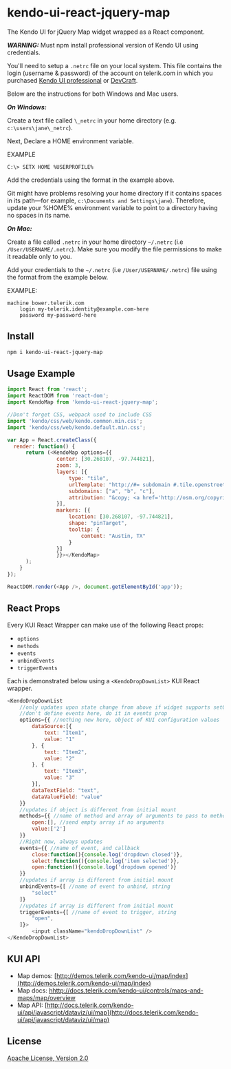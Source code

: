 # kendo-ui-react-jquery-map

The Kendo UI for jQuery Map widget wrapped as a React component.

***WARNING:*** Must npm install professional version of Kendo UI using credentials.

You'll need to setup a `.netrc` file on your local system. This file contains the login (username & password) of the account on telerik.com in which you purchased [Kendo UI professional](http://www.telerik.com/kendo-ui) or [DevCraft](http://www.telerik.com/devcraft).

Below are the instructions for both Windows and Mac users.

***On Windows:***

Create a text file called `\_netrc` in your home directory (e.g. `c:\users\jane\_netrc`).

Next, Declare a HOME environment variable.

EXAMPLE

```
C:\> SETX HOME %USERPROFILE%
```

Add the credentials using the format in the example above.

Git might have problems resolving your home directory if it contains spaces in its path—for example, `c:\Documents and Settings\jane`). Therefore, update your %HOME% environment variable to point to a directory having no spaces in its name.

***On Mac:***

Create a file called `.netrc` in your home directory `~/.netrc` (i.e `/User/USERNAME/.netrc`). Make sure you modify the file permissions to make it readable only to you.

Add your credentials to the `~/.netrc` (i.e `/User/USERNAME/.netrc`) file using the format from the example below.

EXAMPLE:

```
machine bower.telerik.com
    login my-telerik.identity@example.com-here
    password my-password-here
```

## Install

```bash
npm i kendo-ui-react-jquery-map
```

## Usage Example

```javascript
import React from 'react';
import ReactDOM from 'react-dom';
import KendoMap from 'kendo-ui-react-jquery-map';

//Don't forget CSS, webpack used to include CSS
import 'kendo/css/web/kendo.common.min.css';
import 'kendo/css/web/kendo.default.min.css';

var App = React.createClass({
  render: function() {
	  return (<KendoMap options={{
                center: [30.268107, -97.744821],
                zoom: 3,
                layers: [{
                    type: "tile",
                    urlTemplate: "http://#= subdomain #.tile.openstreetmap.org/#= zoom #/#= x #/#= y #.png",
                    subdomains: ["a", "b", "c"],
                    attribution: "&copy; <a href='http://osm.org/copyright'>OpenStreetMap contributors</a>"
                }],
                markers: [{
                    location: [30.268107, -97.744821],
                    shape: "pinTarget",
                    tooltip: {
                        content: "Austin, TX"
                    }
                }]
				}}></KendoMap>
	  );
	}
});

ReactDOM.render(<App />, document.getElementById('app'));
```

## React Props

Every KUI React Wrapper can make use of the following React props:

* `options`
* `methods`
* `events`
* `unbindEvents`
* `triggerEvents`

Each is demonstrated below using a `<KendoDropDownList>` KUI React wrapper.

```javascript
<KendoDropDownList
	//only updates upon state change from above if widget supports setOptions()
	//don't define events here, do it in events prop
	options={{ //nothing new here, object of KUI configuration values
		dataSource:[{
			text: "Item1",
			value: "1"
		}, {
			text: "Item2",
			value: "2"
		}, {
			text: "Item3",
			value: "3"
		}],
		dataTextField: "text",
		dataValueField: "value"
	}}
	//updates if object is different from initial mount
	methods={{ //name of method and array of arguments to pass to method
		open:[], //send empty array if no arguments
		value:['2']
	}}
	//Right now, always updates
	events={{ //name of event, and callback
		close:function(){console.log('dropdown closed')},
		select:function(){console.log('item selected')},
		open:function(){console.log('dropdown opened')}
	}}
	//updates if array is different from initial mount
	unbindEvents={[ //name of event to unbind, string
		"select"
	]}
	//updates if array is different from initial mount
	triggerEvents={[ //name of event to trigger, string
		"open",
	]}>
		<input className="kendoDropDownList" />
</KendoDropDownList>
```

## KUI API

* Map demos: [http://demos.telerik.com/kendo-ui/map/index](http://demos.telerik.com/kendo-ui/map/index)
* Map docs: [hhttp://docs.telerik.com/kendo-ui/controls/maps-and-maps/map/overview](hhttp://docs.telerik.com/kendo-ui/controls/maps-and-maps/map/overview)
* Map API: [http://docs.telerik.com/kendo-ui/api/javascript/dataviz/ui/map](http://docs.telerik.com/kendo-ui/api/javascript/dataviz/ui/map)

## License

[Apache License, Version 2.0](http://www.apache.org/licenses/LICENSE-2.0)
